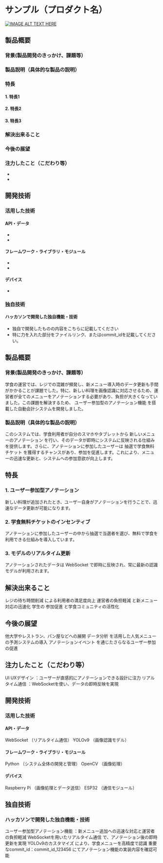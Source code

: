 # サンプル（プロダクト名）

[![IMAGE ALT TEXT HERE](https://jphacks.com/wp-content/uploads/2024/07/JPHACKS2024_ogp.jpg)](https://www.youtube.com/watch?v=DZXUkEj-CSI)

## 製品概要
### 背景(製品開発のきっかけ、課題等）
### 製品説明（具体的な製品の説明）
### 特長
#### 1. 特長1
#### 2. 特長2
#### 3. 特長3

### 解決出来ること
### 今後の展望
### 注力したこと（こだわり等）
* 
* 

## 開発技術
### 活用した技術
#### API・データ
* 
* 

#### フレームワーク・ライブラリ・モジュール
* 
* 

#### デバイス

* 

### 独自技術
#### ハッカソンで開発した独自機能・技術
* 独自で開発したものの内容をこちらに記載してください
* 特に力を入れた部分をファイルリンク、またはcommit_idを記載してください。

## 製品概要
 ### 背景(製品開発のきっかけ、課題等）
学食の運営では、レジでの混雑が頻発し、新メニュー導入時のデータ更新も手間がかかることが課題でした。特に、新しい料理を画像認識に対応させるため、運営者が全てのメニューをアノテーションする必要があり、負担が大きくなっていました。この課題を解決するため、 ユーザー参加型のアノテーション機能 を搭載した自動会計システムを開発しました。

 ### 製品説明（具体的な製品の説明）
このシステムでは、学食利用者が自分のスマホやタブレットから 新しいメニューのアノテーション を行い、そのデータが即時にシステムに反映される仕組みを提供します。さらに、アノテーションに参加したユーザーは 抽選で学食無料チケット を獲得するチャンスがあり、参加を促進します。これにより、メニューの迅速な更新と、システムへの参加意欲が向上します。

 ## 特長
 ### 1.  ユーザー参加型アノテーション 
新しい料理が追加されたとき、ユーザー自身がアノテーションを行うことで、迅速なデータ更新が可能になります。

 ### 2.  学食無料チケットのインセンティブ 
アノテーションに参加したユーザーの中から抽選で当選者を選び、無料で学食を利用できる仕組みを導入しています。

 ### 3.  モデルのリアルタイム更新 
アノテーションされたデータは WebSocket で即時に反映され、常に最新の認識モデルが利用されます。

 ## 解決出来ること

 レジの待ち時間削減 による利用者の満足度向上
 運営者の負担軽減 と新メニュー対応の迅速化
学生の 参加促進 と学食コミュニティの活性化
 ## 今後の展望

他大学やレストラン、パン屋などへの展開
 データ分析 を活用した人気メニューの予測システムの導入
 アノテーションイベント を通じたさらなるユーザー参加の促進
 ## 注力したこと（こだわり等）

 UI UXデザイン ：ユーザーが直感的にアノテーションできる設計に注力
 リアルタイム通信 ：WebSocketを使い、データの即時反映を実現
 ## 開発技術
 ### 活用した技術
 #### API・データ

 WebSocket （リアルタイム通信）
 YOLOv9 （画像認識モデル）
 #### フレームワーク・ライブラリ・モジュール

 Python （システム全体の開発と管理）
 OpenCV （画像処理）
 #### デバイス

 Raspberry Pi （画像処理とデータ送信）
 ESP32 （通信モジュール）
 ## 独自技術
 ### ハッカソンで開発した独自機能・技術

 ユーザー参加型アノテーション機能 ：新メニュー追加への迅速な対応と運営者の負担軽減
 WebSocketを用いたリアルタイム通信 で、アノテーション後の即時更新を実現
 YOLOv9のカスタマイズ により、学食メニューを高精度で認識
重要なcommit_id：commit_id_123456 にてアノテーション機能の実装内容を確認可能
